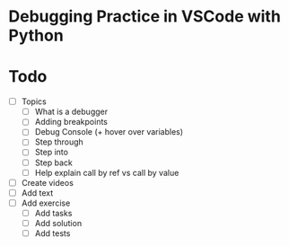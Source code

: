 # Debugging Practice in VSCode with Python

# Todo

- [ ] Topics
  - [ ] What is a debugger
  - [ ] Adding breakpoints
  - [ ] Debug Console (+ hover over variables)
  - [ ] Step through
  - [ ] Step into
  - [ ] Step back
  - [ ] Help explain call by ref vs call by value
- [ ] Create videos
- [ ] Add text
- [ ] Add exercise
  - [ ] Add tasks
  - [ ] Add solution
  - [ ] Add tests
